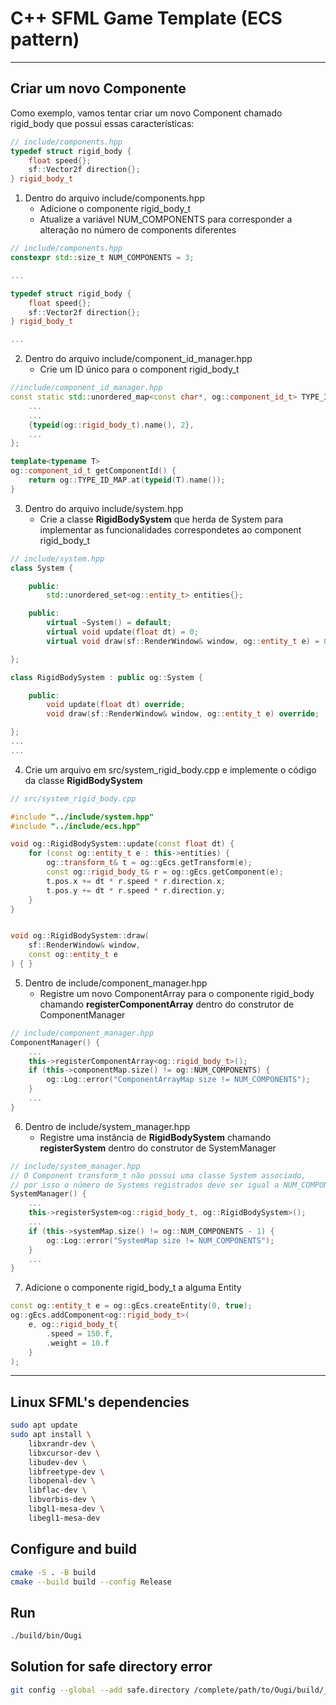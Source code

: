 # C++ SFML Game Template (ECS pattern)
---

## Criar um novo Componente

Como exemplo, vamos tentar criar um novo Component chamado
rigid_body que possui essas características:

``` c++
// include/components.hpp
typedef struct rigid_body {
    float speed{};    
    sf::Vector2f direction{};
} rigid_body_t
```
1. Dentro do arquivo include/components.hpp
    - Adicione o componente rigid_body_t
    - Atualize a variável NUM_COMPONENTS para corresponder a alteração no número de components diferentes

``` c++
// include/components.hpp
constexpr std::size_t NUM_COMPONENTS = 3;

...

typedef struct rigid_body {
    float speed{};    
    sf::Vector2f direction{};
} rigid_body_t

...

```

2. Dentro do arquivo include/component_id_manager.hpp
    - Crie um ID único para o component rigid_body_t

```c++
//include/component_id_manager.hpp
const static std::unordered_map<const char*, og::component_id_t> TYPE_ID_MAP = {
    ...
    ...
    {typeid(og::rigid_body_t).name(), 2},
    ...
};

template<typename T>
og::component_id_t getComponentId() {
    return og::TYPE_ID_MAP.at(typeid(T).name());
}
```

3. Dentro do arquivo include/system.hpp
    - Crie a classe **RigidBodySystem** que herda de System para implementar as 
    funcionalidades correspondetes ao component rigid_body_t

``` c++
// include/system.hpp
class System {

    public:
        std::unordered_set<og::entity_t> entities{};

    public:
        virtual ~System() = default;
        virtual void update(float dt) = 0;
        virtual void draw(sf::RenderWindow& window, og::entity_t e) = 0;

};

class RigidBodySystem : public og::System {

    public:
        void update(float dt) override;
        void draw(sf::RenderWindow& window, og::entity_t e) override;

};
...
...
```

4. Crie um arquivo em src/system_rigid_body.cpp e implemente o código da classe **RigidBodySystem**

``` c++
// src/system_rigid_body.cpp

#include "../include/system.hpp"
#include "../include/ecs.hpp"

void og::RigidBodySystem::update(const float dt) {        
    for (const og::entity_t e : this->entities) {
        og::transform_t& t = og::gEcs.getTransform(e);
        const og::rigid_body_t& r = og::gEcs.getComponent(e);
        t.pos.x += dt * r.speed * r.direction.x;
        t.pos.y += dt * r.speed * r.direction.y;
    }
}


void og::RigidBodySystem::draw(
    sf::RenderWindow& window, 
    const og::entity_t e
) { }
```

5. Dentro de include/component_manager.hpp
    - Registre um novo ComponentArray para o componente rigid_body chamando **registerComponentArray** dentro do construtor de ComponentManager

``` c++
// include/component_manager.hpp
ComponentManager() {
    ...
    this->registerComponentArray<og::rigid_body_t>();
    if (this->componentMap.size() != og::NUM_COMPONENTS) {
        og::Log::error("ComponentArrayMap size != NUM_COMPONENTS");
    }
    ...
}

```

6. Dentro de include/system_manager.hpp
    - Registre uma instância de **RigidBodySystem** chamando **registerSystem** dentro do construtor de SystemManager

``` c++
// include/system_manager.hpp
// O Component transform_t não possui uma classe System associado,
// por isso o número de Systems registrados deve ser igual a NUM_COMPONENTS - 1
SystemManager() {
    ...
    this->registerSystem<og::rigid_body_t, og::RigidBodySystem>();
    ...    
    if (this->systemMap.size() != og::NUM_COMPONENTS - 1) {
        og::Log::error("SystemMap size != NUM_COMPONENTS");
    }
    ...    
}

```

7. Adicione o componente rigid_body_t a alguma Entity

``` c++
const og::entity_t e = og::gEcs.createEntity(0, true);
og::gEcs.addComponent<og::rigid_body_t>(
    e, og::rigid_body_t{
        .speed = 150.f,
        .weight = 10.f
    }
);
```



---

## Linux SFML's dependencies

``` bash
sudo apt update
sudo apt install \
    libxrandr-dev \
    libxcursor-dev \
    libudev-dev \
    libfreetype-dev \
    libopenal-dev \
    libflac-dev \
    libvorbis-dev \
    libgl1-mesa-dev \
    libegl1-mesa-dev
```
## Configure and build
``` bash
cmake -S . -B build
cmake --build build --config Release
```
## Run

``` bash
./build/bin/Ougi
```

## Solution for safe directory error

``` bash
git config --global --add safe.directory /complete/path/to/Ougi/build/_deps/sfml-src
```
